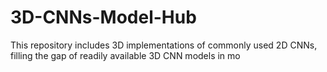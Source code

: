 # 3D-CNNs-Model-Hub

This repository includes 3D implementations of commonly used 2D CNNs, filling the gap of readily available 3D CNN models in mo